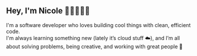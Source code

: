 ## Hey, I'm Nicole 👋🏾👩🏾‍💻

I'm a software developer who loves building cool things with clean, efficient code.  
I'm always learning something new (lately it’s cloud stuff ☁️), and I’m all about solving problems, being creative, and working with great people 🌸

